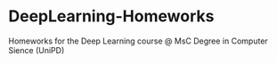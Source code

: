 # DeepLearning-Homeworks
Homeworks for the Deep Learning course @ MsC Degree in Computer Sience (UniPD)
